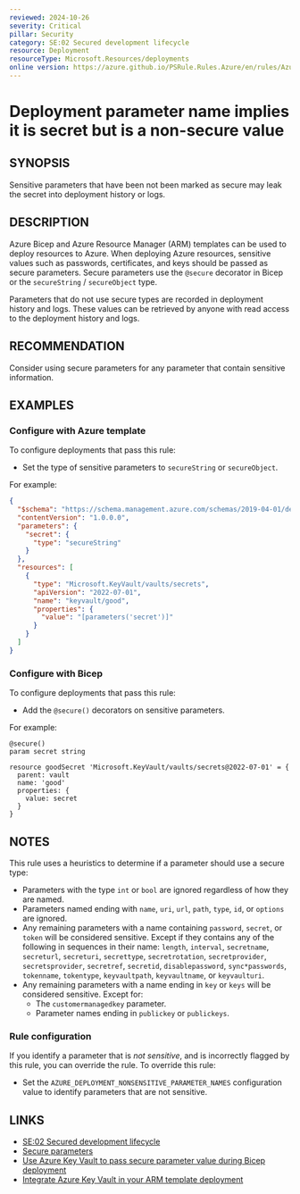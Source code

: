 ```yaml
---
reviewed: 2024-10-26
severity: Critical
pillar: Security
category: SE:02 Secured development lifecycle
resource: Deployment
resourceType: Microsoft.Resources/deployments
online version: https://azure.github.io/PSRule.Rules.Azure/en/rules/Azure.Deployment.SecureParameter/
---
```


# Deployment parameter name implies it is secret but is a non-secure value

## SYNOPSIS

Sensitive parameters that have been not been marked as secure may leak the secret into deployment history or logs.

## DESCRIPTION

Azure Bicep and Azure Resource Manager (ARM) templates can be used to deploy resources to Azure.
When deploying Azure resources, sensitive values such as passwords, certificates, and keys should be passed as secure parameters.
Secure parameters use the `@secure` decorator in Bicep or the `secureString` / `secureObject` type.

Parameters that do not use secure types are recorded in deployment history and logs.
These values can be retrieved by anyone with read access to the deployment history and logs.

<!-- security:note rotate-secret -->

## RECOMMENDATION

Consider using secure parameters for any parameter that contain sensitive information.

## EXAMPLES

### Configure with Azure template

To configure deployments that pass this rule:

- Set the type of sensitive parameters to `secureString` or `secureObject`.

For example:

```json
{
  "$schema": "https://schema.management.azure.com/schemas/2019-04-01/deploymentTemplate.json#",
  "contentVersion": "1.0.0.0",
  "parameters": {
    "secret": {
      "type": "secureString"
    }
  },
  "resources": [
    {
      "type": "Microsoft.KeyVault/vaults/secrets",
      "apiVersion": "2022-07-01",
      "name": "keyvault/good",
      "properties": {
        "value": "[parameters('secret')]"
      }
    }
  ]
}
```

### Configure with Bicep

To configure deployments that pass this rule:

- Add the `@secure()` decorators on sensitive parameters.

For example:

```bicep
@secure()
param secret string

resource goodSecret 'Microsoft.KeyVault/vaults/secrets@2022-07-01' = {
  parent: vault
  name: 'good'
  properties: {
    value: secret
  }
}
```

## NOTES

This rule uses a heuristics to determine if a parameter should use a secure type:

- Parameters with the type `int` or `bool` are ignored regardless of how they are named.
- Parameters named ending with `name`, `uri`, `url`, `path`, `type`, `id`, or `options` are ignored.
- Any remaining parameters with a name containing `password`, `secret`, or `token` will be considered sensitive.
  Except if they contains any of the following in sequences in their name:
    `length`, `interval`, `secretname`, `secreturl`, `secreturi`, `secrettype`, `secretrotation`,
    `secretprovider`, `secretsprovider`, `secretref`, `secretid`, `disablepassword`, `sync*passwords`,
    `tokenname`, `tokentype`, `keyvaultpath`, `keyvaultname`, or `keyvaulturi`.
- Any remaining parameters with a name ending in `key` or `keys` will be considered sensitive.
  Except for:
  - The `customermanagedkey` parameter.
  - Parameter names ending in `publickey` or `publickeys`.

### Rule configuration

<!-- module:config rule AZURE_DEPLOYMENT_NONSENSITIVE_PARAMETER_NAMES -->

If you identify a parameter that is _not sensitive_, and is incorrectly flagged by this rule, you can override the rule.
To override this rule:

- Set the `AZURE_DEPLOYMENT_NONSENSITIVE_PARAMETER_NAMES` configuration value to identify parameters that are not sensitive.

## LINKS

- [SE:02 Secured development lifecycle](https://learn.microsoft.com/azure/well-architected/security/secure-development-lifecycle)
- [Secure parameters](https://learn.microsoft.com/azure/azure-resource-manager/bicep/parameters#secure-parameters)
- [Use Azure Key Vault to pass secure parameter value during Bicep deployment](https://learn.microsoft.com/azure/azure-resource-manager/bicep/key-vault-parameter)
- [Integrate Azure Key Vault in your ARM template deployment](https://learn.microsoft.com/azure/azure-resource-manager/templates/template-tutorial-use-key-vault#edit-the-parameters-file)
